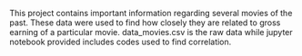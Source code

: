This project contains important information regarding several movies of the past. These data were used to find how closely they are related to gross earning of a particular movie. 
data_movies.csv is the raw data while jupyter notebook provided includes codes used to find correlation.
